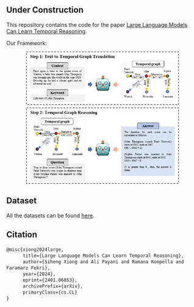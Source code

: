 ## Under Construction

This repository contains the code for the paper [Large Language Models Can Learn Temporal Reasoning](https://arxiv.org/pdf/2401.06853.pdf).

Our Framework:

<p align="center">
  <img src='https://github.com/xiongsiheng/TG-LLM/blob/main/misc/Framework.png' width=400>
</p>

## Dataset

All the datasets can be found [here](https://drive.google.com/file/d/1kiNKINUg_dvuCkiQKaWxntidTLj_GzYy/view?usp=drive_link).

## Citation
```
@misc{xiong2024large,
      title={Large Language Models Can Learn Temporal Reasoning}, 
      author={Siheng Xiong and Ali Payani and Ramana Kompella and Faramarz Fekri},
      year={2024},
      eprint={2401.06853},
      archivePrefix={arXiv},
      primaryClass={cs.CL}
}
```
